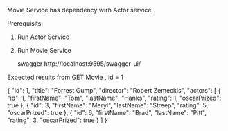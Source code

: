 
Movie Service has dependency wirh Actor service

Prerequisits:

1. Run Actor Service
2. Run Movie Service


   swagger
   http://localhost:9595/swagger-ui/

Expected results from GET Movie , id = 1

{
"id": 1,
"title": "Forrest Gump",
"director": "Robert Zemeckis",
"actors": [
{
"id": 1,
"firstName": "Tom",
"lastName": "Hanks",
"rating": 1,
"oscarPrized": true
},
{
"id": 3,
"firstName": "Meryl",
"lastName": "Streep",
"rating": 5,
"oscarPrized": true
},
{
"id": 6,
"firstName": "Brad",
"lastName": "Pitt",
"rating": 3,
"oscarPrized": true
}
]
}